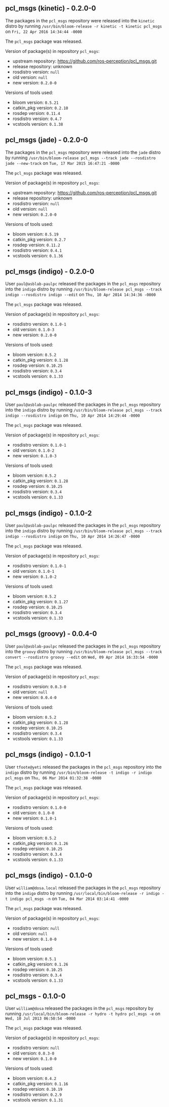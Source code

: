 ## pcl_msgs (kinetic) - 0.2.0-0

The packages in the `pcl_msgs` repository were released into the `kinetic` distro by running `/usr/bin/bloom-release -r kinetic -t kinetic pcl_msgs` on `Fri, 22 Apr 2016 14:34:44 -0000`

The `pcl_msgs` package was released.

Version of package(s) in repository `pcl_msgs`:

- upstream repository: https://github.com/ros-perception/pcl_msgs.git
- release repository: unknown
- rosdistro version: `null`
- old version: `null`
- new version: `0.2.0-0`

Versions of tools used:

- bloom version: `0.5.21`
- catkin_pkg version: `0.2.10`
- rosdep version: `0.11.4`
- rosdistro version: `0.4.7`
- vcstools version: `0.1.38`


## pcl_msgs (jade) - 0.2.0-0

The packages in the `pcl_msgs` repository were released into the `jade` distro by running `/usr/bin/bloom-release pcl_msgs --track jade --rosdistro jade --new-track` on `Tue, 17 Mar 2015 16:47:21 -0000`

The `pcl_msgs` package was released.

Version of package(s) in repository `pcl_msgs`:
- upstream repository: https://github.com/ros-perception/pcl_msgs.git
- release repository: unknown
- rosdistro version: `null`
- old version: `null`
- new version: `0.2.0-0`

Versions of tools used:
- bloom version: `0.5.19`
- catkin_pkg version: `0.2.7`
- rosdep version: `0.11.2`
- rosdistro version: `0.4.1`
- vcstools version: `0.1.36`


## pcl_msgs (indigo) - 0.2.0-0

User `paul@asblab-paulpc` released the packages in the `pcl_msgs` repository into the `indigo` distro by running `/usr/bin/bloom-release pcl_msgs --track indigo --rosdistro indigo --edit` on `Thu, 10 Apr 2014 14:34:36 -0000`

The `pcl_msgs` package was released.

Version of package(s) in repository `pcl_msgs`:
- rosdistro version: `0.1.0-1`
- old version: `0.1.0-3`
- new version: `0.2.0-0`

Versions of tools used:
- bloom version: `0.5.2`
- catkin_pkg version: `0.1.28`
- rosdep version: `0.10.25`
- rosdistro version: `0.3.4`
- vcstools version: `0.1.33`


## pcl_msgs (indigo) - 0.1.0-3

User `paul@asblab-paulpc` released the packages in the `pcl_msgs` repository into the `indigo` distro by running `/usr/bin/bloom-release pcl_msgs --track indigo --rosdistro indigo` on `Thu, 10 Apr 2014 14:29:44 -0000`

The `pcl_msgs` package was released.

Version of package(s) in repository `pcl_msgs`:
- rosdistro version: `0.1.0-1`
- old version: `0.1.0-2`
- new version: `0.1.0-3`

Versions of tools used:
- bloom version: `0.5.2`
- catkin_pkg version: `0.1.28`
- rosdep version: `0.10.25`
- rosdistro version: `0.3.4`
- vcstools version: `0.1.33`


## pcl_msgs (indigo) - 0.1.0-2

User `paul@asblab-paulpc` released the packages in the `pcl_msgs` repository into the `indigo` distro by running `/usr/bin/bloom-release pcl_msgs --track indigo --rosdistro indigo` on `Thu, 10 Apr 2014 14:26:47 -0000`

The `pcl_msgs` package was released.

Version of package(s) in repository `pcl_msgs`:
- rosdistro version: `0.1.0-1`
- old version: `0.1.0-1`
- new version: `0.1.0-2`

Versions of tools used:
- bloom version: `0.5.2`
- catkin_pkg version: `0.1.27`
- rosdep version: `0.10.25`
- rosdistro version: `0.3.4`
- vcstools version: `0.1.33`


## pcl_msgs (groovy) - 0.0.4-0

User `paul@asblab-paulpc` released the packages in the `pcl_msgs` repository into the `groovy` distro by running `/usr/bin/bloom-release pcl_msgs --track convert --rosdistro groovy --edit` on `Wed, 09 Apr 2014 16:33:54 -0000`

The `pcl_msgs` package was released.

Version of package(s) in repository `pcl_msgs`:
- rosdistro version: `0.0.3-0`
- old version: `null`
- new version: `0.0.4-0`

Versions of tools used:
- bloom version: `0.5.2`
- catkin_pkg version: `0.1.28`
- rosdep version: `0.10.25`
- rosdistro version: `0.3.4`
- vcstools version: `0.1.33`


## pcl_msgs (indigo) - 0.1.0-1

User `tfoote@yeti` released the packages in the `pcl_msgs` repository into the `indigo` distro by running `/usr/bin/bloom-release -t indigo -r indigo pcl_msgs` on `Thu, 06 Mar 2014 01:32:38 -0000`

The `pcl_msgs` package was released.

Version of package(s) in repository `pcl_msgs`:
- rosdistro version: `0.1.0-0`
- old version: `0.1.0-0`
- new version: `0.1.0-1`

Versions of tools used:
- bloom version: `0.5.2`
- catkin_pkg version: `0.1.26`
- rosdep version: `0.10.25`
- rosdistro version: `0.3.4`
- vcstools version: `0.1.33`


## pcl_msgs (indigo) - 0.1.0-0

User `william@dosa.local` released the packages in the `pcl_msgs` repository into the `indigo` distro by running `/usr/local/bin/bloom-release -r indigo -t indigo pcl_msgs -n` on `Tue, 04 Mar 2014 03:14:41 -0000`

The `pcl_msgs` package was released.

Version of package(s) in repository `pcl_msgs`:
- rosdistro version: `null`
- old version: `null`
- new version: `0.1.0-0`

Versions of tools used:
- bloom version: `0.5.1`
- catkin_pkg version: `0.1.26`
- rosdep version: `0.10.25`
- rosdistro version: `0.3.4`
- vcstools version: `0.1.33`


## pcl_msgs - 0.1.0-0

User `william@dosa` released the packages in the `pcl_msgs` repository by running `/usr/local/bin/bloom-release -r hydro -t hydro pcl_msgs -e` on `Wed, 10 Jul 2013 06:50:54 -0000`

The `pcl_msgs` package was released.

Version of package(s) in repository `pcl_msgs`:
- rosdistro version: `null`
- old version: `0.0.3-0`
- new version: `0.1.0-0`

Versions of tools used:
- bloom version: `0.4.2`
- catkin_pkg version: `0.1.16`
- rosdep version: `0.10.19`
- rosdistro version: `0.2.9`
- vcstools version: `0.1.31`


